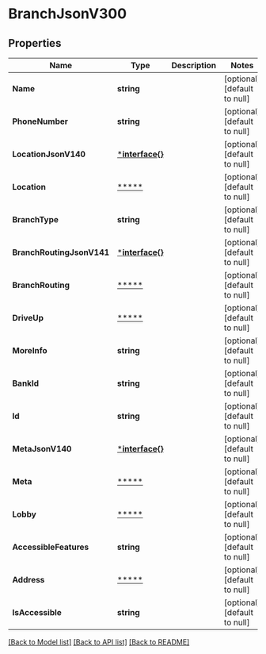 # BranchJsonV300

## Properties
Name | Type | Description | Notes
------------ | ------------- | ------------- | -------------
**Name** | **string** |  | [optional] [default to null]
**PhoneNumber** | **string** |  | [optional] [default to null]
**LocationJsonV140** | [***interface{}**](interface{}.md) |  | [optional] [default to null]
**Location** | [*****](.md) |  | [optional] [default to null]
**BranchType** | **string** |  | [optional] [default to null]
**BranchRoutingJsonV141** | [***interface{}**](interface{}.md) |  | [optional] [default to null]
**BranchRouting** | [*****](.md) |  | [optional] [default to null]
**DriveUp** | [*****](.md) |  | [optional] [default to null]
**MoreInfo** | **string** |  | [optional] [default to null]
**BankId** | **string** |  | [optional] [default to null]
**Id** | **string** |  | [optional] [default to null]
**MetaJsonV140** | [***interface{}**](interface{}.md) |  | [optional] [default to null]
**Meta** | [*****](.md) |  | [optional] [default to null]
**Lobby** | [*****](.md) |  | [optional] [default to null]
**AccessibleFeatures** | **string** |  | [optional] [default to null]
**Address** | [*****](.md) |  | [optional] [default to null]
**IsAccessible** | **string** |  | [optional] [default to null]

[[Back to Model list]](../README.md#documentation-for-models) [[Back to API list]](../README.md#documentation-for-api-endpoints) [[Back to README]](../README.md)

